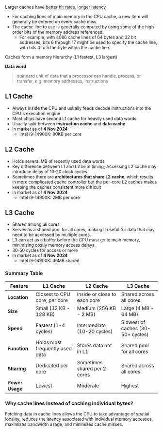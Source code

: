 Larger caches have <u>better hit rates</u>, <u>longer latency</u>

- For caching lines of main memory in the CPU cache, a new item will generally be entered on every cache miss. 
- The cache line to use is generally computed by using some of the high-order bits of the memory address referenced. 
	- For example, with 4096 cache lines of 64 bytes and 32 bit addresses, bits 6 through 17 might be used to specify the cache line, with bits 0 to 5 the byte within the cache line.

Caches form a memory hierarchy (L1 fastest, L3 largest)

**Data word**
> standard unit of data that a processor can handle, process, or transfer, e.g. memory addresses, instructions 
## L1 Cache
- Always inside the CPU and usually feeds decode instructions into the CPU's execution engine
- Most chips have second L1 cache for heavily used data words
- Usually split between **instruction cache** and **data cache**
- In market as of **4 Nov 2024** 
	- Intel i9-14900K: 80KB per core

## L2 Cache
- Holds several MB of recently used data words 
- Key difference between L1 and L2 lie in timing; Accessing L2 cache may introduce delay of 10-20 clock cycles
- Sometimes there are **architectures that share L2 cache**, which results in more complicated cache controller but the per-core L2 caches makes keeping the caches consistent more difficult
- In market as of **4 Nov 2024** 
	- Intel i9-14900K: 2MB per core

## L3 Cache
- Shared among all cores
- Serves as a shared pool for all cores, making it useful for data that may need to be accessed by multiple cores. 
- L3 can act as a buffer before the CPU must go to main memory, minimizing costly memory access delays.
- 30-50 cycles for access or more
- In market as of **4 Nov 2024** 
	- Intel i9-14900K: 36MB shared

### Summary Table

| Feature         | **L1 Cache**                    | **L2 Cache**                 | **L3 Cache**                      |
| --------------- | ------------------------------- | ---------------------------- | --------------------------------- |
| **Location**    | Closest to CPU core, per core   | Inside or close to each core | Shared across all cores           |
| **Size**        | Small (32 KB - 128 KB)          | Medium (256 KB - 2 MB)       | Large (4 MB - 64 MB)              |
| **Speed**       | Fastest (1-4 cycles)            | Intermediate (10-20 cycles)  | Slowest of caches (30-50+ cycles) |
| **Function**    | Holds most frequently used data | Stores data not in L1        | Shared pool for all cores         |
| **Sharing**     | Dedicated per core              | Sometimes shared per 2 cores | Shared across all cores           |
| **Power Usage** | Lowest                          | Moderate                     | Highest                           |

### Why cache lines instead of caching individual bytes?
Fetching data in cache lines allows the CPU to take advantage of spatial locality, reduces the latency associated with individual memory accesses, maximizes bandwidth usage, and minimizes cache misses. 